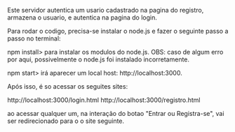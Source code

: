 Este servidor autentica um usario cadastrado na pagina do registro, armazena o usuario, e autentica na pagina do login.

Para rodar o codigo, precisa-se instalar o node.js e fazer o seguinte passo a passo no terminal:

npm install> para instalar os modulos do node.js. OBS: caso de algum erro por aqui, possivelmente o node.js foi instalado incorretamente.

npm start> irá aparecer um local host: http://localhost:3000.

Após isso, é so acessar os seguites sites: 

http://localhost:3000/login.html
http://localhost:3000/registro.html

ao acessar qualquer um, na interação do botao "Entrar ou Registra-se", vai ser redirecionado para o o site seguinte.

